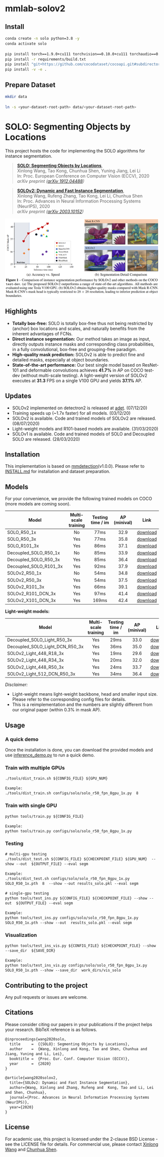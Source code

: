# mmlab-solov2

## Install
```bash
conda create -n solo python=3.8 -y
conda activate solo

pip install torch==1.9.0+cu111 torchvision==0.10.0+cu111 torchaudio==0.9.0 -f https://download.pytorch.org/whl/torch_stable.html
pip install -r requirements/build.txt
pip install "git+https://github.com/cocodataset/cocoapi.git#subdirectory=PythonAPI"
pip install -v -e .
```

## Prepare Dataset
```bash
mkdir data

ln -s <your-dataset-root-path> data/<your-dataset-root-path>
```

# SOLO: Segmenting Objects by Locations

This project hosts the code for implementing the SOLO algorithms for instance segmentation.

> [**SOLO: Segmenting Objects by Locations**](https://arxiv.org/abs/1912.04488),            
> Xinlong Wang, Tao Kong, Chunhua Shen, Yuning Jiang, Lei Li    
> In: Proc. European Conference on Computer Vision (ECCV), 2020  
> *arXiv preprint ([arXiv 1912.04488](https://arxiv.org/abs/1912.04488))*   


> [**SOLOv2: Dynamic and Fast Instance Segmentation**](https://arxiv.org/abs/2003.10152),            
> Xinlong Wang, Rufeng Zhang, Tao Kong, Lei Li, Chunhua Shen     
> In: Proc. Advances in Neural Information Processing Systems (NeurIPS), 2020  
> *arXiv preprint ([arXiv 2003.10152](https://arxiv.org/abs/2003.10152))*  


![highlights](highlights.png)

## Highlights
- **Totally box-free:**  SOLO is totally box-free thus not being restricted by (anchor) box locations and scales, and naturally benefits from the inherent advantages of FCNs.
- **Direct instance segmentation:** Our method takes an image as input, directly outputs instance masks and corresponding class probabilities, in a fully convolutional, box-free and grouping-free paradigm.
- **High-quality mask prediction:** SOLOv2 is able to predict fine and detailed masks, especially at object boundaries.
- **State-of-the-art performance:** Our best single model based on ResNet-101 and deformable convolutions achieves **41.7%** in AP on COCO test-dev (without multi-scale testing). A light-weight version of SOLOv2 executes at **31.3** FPS on a single V100 GPU and yields **37.1%** AP.

## Updates
   - SOLOv2 implemented on detectron2 is released at [adet](https://github.com/aim-uofa/AdelaiDet/blob/master/configs/SOLOv2/README.md). (07/12/20)
   - Training speeds up (~1.7x faster) for all models. (03/12/20)
   - SOLOv2 is available. Code and trained models of SOLOv2 are released. (08/07/2020)
   - Light-weight models and R101-based models are available. (31/03/2020) 
   - SOLOv1 is available. Code and trained models of SOLO and Decoupled SOLO are released. (28/03/2020)


## Installation
This implementation is based on [mmdetection](https://github.com/open-mmlab/mmdetection)(v1.0.0). Please refer to [INSTALL.md](docs/INSTALL.md) for installation and dataset preparation.

## Models
For your convenience, we provide the following trained models on COCO (more models are coming soon).

Model | Multi-scale training | Testing time / im | AP (minival) | Link
--- |:---:|:---:|:---:|:---:
SOLO_R50_1x | No | 77ms | 32.9 | [download](https://cloudstor.aarnet.edu.au/plus/s/nTOgDldI4dvDrPs/download)
SOLO_R50_3x | Yes | 77ms |  35.8 | [download](https://cloudstor.aarnet.edu.au/plus/s/x4Fb4XQ0OmkBvaQ/download)
SOLO_R101_3x | Yes | 86ms |  37.1 | [download](https://cloudstor.aarnet.edu.au/plus/s/WxOFQzHhhKQGxDG/download)
Decoupled_SOLO_R50_1x | No | 85ms | 33.9 | [download](https://cloudstor.aarnet.edu.au/plus/s/RcQyLrZQeeS6JIy/download)
Decoupled_SOLO_R50_3x | Yes | 85ms | 36.4 | [download](https://cloudstor.aarnet.edu.au/plus/s/dXz11J672ax0Z1Q/download)
Decoupled_SOLO_R101_3x | Yes | 92ms | 37.9 | [download](https://cloudstor.aarnet.edu.au/plus/s/BRhKBimVmdFDI9o/download)
SOLOv2_R50_1x | No | 54ms | 34.8 | [download](https://cloudstor.aarnet.edu.au/plus/s/DvjgeaPCarKZoVL/download)
SOLOv2_R50_3x | Yes | 54ms | 37.5 | [download](https://cloudstor.aarnet.edu.au/plus/s/nkxN1FipqkbfoKX/download)
SOLOv2_R101_3x | Yes | 66ms | 39.1 | [download](https://cloudstor.aarnet.edu.au/plus/s/61WDqq67tbw1sdw/download)
SOLOv2_R101_DCN_3x | Yes | 97ms | 41.4 | [download](https://cloudstor.aarnet.edu.au/plus/s/4ePTr9mQeOpw0RZ/download)
SOLOv2_X101_DCN_3x | Yes | 169ms | 42.4 | [download](https://cloudstor.aarnet.edu.au/plus/s/KV9PevGeV8r4Tzj/download)

**Light-weight models:**

Model | Multi-scale training | Testing time / im | AP (minival) | Link
--- |:---:|:---:|:---:|:---:
Decoupled_SOLO_Light_R50_3x | Yes | 29ms | 33.0 | [download](https://cloudstor.aarnet.edu.au/plus/s/d0zuZgCnAjeYvod/download)
Decoupled_SOLO_Light_DCN_R50_3x | Yes | 36ms | 35.0 | [download](https://cloudstor.aarnet.edu.au/plus/s/QvWhOTmCA5pFj6E/download)
SOLOv2_Light_448_R18_3x | Yes | 19ms | 29.6 | [download](https://cloudstor.aarnet.edu.au/plus/s/HwHys05haPvNyAY/download)
SOLOv2_Light_448_R34_3x | Yes | 20ms | 32.0 | [download](https://cloudstor.aarnet.edu.au/plus/s/QLQpXg9ny7sNA6X/download)
SOLOv2_Light_448_R50_3x | Yes | 24ms | 33.7 | [download](https://cloudstor.aarnet.edu.au/plus/s/cn1jABtVJwsbb2G/download)
SOLOv2_Light_512_DCN_R50_3x | Yes | 34ms | 36.4 | [download](https://cloudstor.aarnet.edu.au/plus/s/pndBdr1kGOU2iHO/download)

*Disclaimer:*

- Light-weight means light-weight backbone, head and smaller input size. Please refer to the corresponding config files for details.
- This is a reimplementation and the numbers are slightly different from our original paper (within 0.3% in mask AP).


## Usage

### A quick demo

Once the installation is done, you can download the provided models and use [inference_demo.py](demo/inference_demo.py) to run a quick demo.

### Train with multiple GPUs
    ./tools/dist_train.sh ${CONFIG_FILE} ${GPU_NUM}

    Example: 
    ./tools/dist_train.sh configs/solo/solo_r50_fpn_8gpu_1x.py  8

### Train with single GPU
    python tools/train.py ${CONFIG_FILE}
    
    Example:
    python tools/train.py configs/solo/solo_r50_fpn_8gpu_1x.py

### Testing
    # multi-gpu testing
    ./tools/dist_test.sh ${CONFIG_FILE} ${CHECKPOINT_FILE} ${GPU_NUM}  --show --out  ${OUTPUT_FILE} --eval segm
    
    Example: 
    ./tools/dist_test.sh configs/solo/solo_r50_fpn_8gpu_1x.py SOLO_R50_1x.pth  8  --show --out results_solo.pkl --eval segm

    # single-gpu testing
    python tools/test_ins.py ${CONFIG_FILE} ${CHECKPOINT_FILE} --show --out  ${OUTPUT_FILE} --eval segm
    
    Example: 
    python tools/test_ins.py configs/solo/solo_r50_fpn_8gpu_1x.py  SOLO_R50_1x.pth --show --out  results_solo.pkl --eval segm


### Visualization

    python tools/test_ins_vis.py ${CONFIG_FILE} ${CHECKPOINT_FILE} --show --save_dir  ${SAVE_DIR}
    
    Example: 
    python tools/test_ins_vis.py configs/solo/solo_r50_fpn_8gpu_1x.py  SOLO_R50_1x.pth --show --save_dir  work_dirs/vis_solo

## Contributing to the project
Any pull requests or issues are welcome.

## Citations
Please consider citing our papers in your publications if the project helps your research. BibTeX reference is as follows.
```
@inproceedings{wang2020solo,
  title     =  {{SOLO}: Segmenting Objects by Locations},
  author    =  {Wang, Xinlong and Kong, Tao and Shen, Chunhua and Jiang, Yuning and Li, Lei},
  booktitle =  {Proc. Eur. Conf. Computer Vision (ECCV)},
  year      =  {2020}
}

```

```
@article{wang2020solov2,
  title={SOLOv2: Dynamic and Fast Instance Segmentation},
  author={Wang, Xinlong and Zhang, Rufeng and  Kong, Tao and Li, Lei and Shen, Chunhua},
  journal={Proc. Advances in Neural Information Processing Systems (NeurIPS)},
  year={2020}
}
```

## License

For academic use, this project is licensed under the 2-clause BSD License - see the LICENSE file for details. For commercial use, please contact [Xinlong Wang](https://www.xloong.wang/) and  [Chunhua Shen](https://cs.adelaide.edu.au/~chhshen/).
